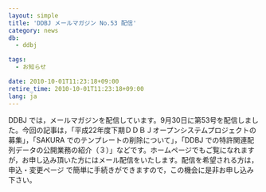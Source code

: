 ```yaml
---
layout: simple
title: 'DDBJ メールマガジン No.53 配信'
category: news
db:
  - ddbj

tags:
  - お知らせ

date: 2010-10-01T11:23:18+09:00
retire_time: 2010-10-01T11:23:18+09:00
lang: ja
---
```


DDBJ では，メールマガジンを配信しています。9月30日に第53号を配信しました。今回の記事は，「平成22年度下期ＤＤＢＪオープンシステムプロジェクトの募集」，「SAKURA でのテンプレートの削除について」，「DDBJ での特許関連配列データの公開業務の紹介（３）」などです。ホームページでもご覧になれますが，お申し込み頂いた方にはメール配信をいたします。配信を希望される方は，申込・変更ページ で簡単に手続きができますので，この機会に是非お申し込み下さい。
